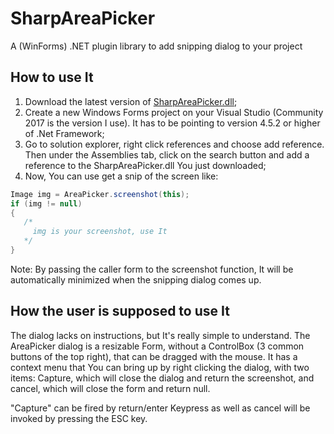 # SharpAreaPicker
A (WinForms) .NET plugin library to add snipping dialog to your project

## How to use It
1. Download the latest version of <a href="https://github.com/Gustavo-Kuze/SharpAreaPicker/releases/download/v1.1/SharpAreaPicker_v1-1.zip">SharpAreaPicker.dll</a>;
2. Create a new Windows Forms project on your Visual Studio (Community 2017 is the version I use). It has to be pointing to version 4.5.2 or higher of .Net Framework;
3. Go to solution explorer, right click references and choose add reference. Then under the Assemblies tab, click on the search button and add a reference to the SharpAreaPicker.dll You just downloaded;
4. Now, You can use get a snip of the screen like:
 ```csharp
Image img = AreaPicker.screenshot(this);
if (img != null)
{
    /*
      img is your screenshot, use It
    */
}
 ```
 Note: By passing the caller form to the screenshot function, It will be automatically minimized when the snipping dialog comes up.
 
 
## How the user is supposed to use It
The dialog lacks on instructions, but It's really simple to understand. The AreaPicker dialog is a resizable Form, without a ControlBox (3 common buttons of the top right), that can be dragged with the mouse. It has a context menu that You can bring up by right clicking the dialog, with two items: Capture, which will close the dialog and return the screenshot, and cancel, which will close the form and return null.

"Capture" can be fired by return/enter Keypress as well as cancel will be invoked by pressing the ESC key.

